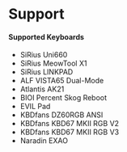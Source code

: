 # Support

#### Supported Keyboards
* SiRius Uni660
* SiRius MeowTool X1
* SiRius LINKPAD
* ALF VISTA65 Dual-Mode
* Atlantis AK21
* BIOI Percent Skog Reboot
* EVIL Pad
* KBDfans DZ60RGB ANSI
* KBDfans KBD67 MKII RGB V2
* KBDfans KBD67 MKII RGB V3
* Naradin EXAO
